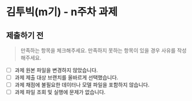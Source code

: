 # 김투빅(m기) - n주차 과제

<!-- PR 오픈 전, 제목의 이름과 기수, 주차를 편집해주세요! -->

## 제출하기 전

> 만족하는 항목을 체크해주세요. 만족하지 못하는 항목이 있을 경우 사유를 작성해주세요.

- [ ] 과제 원본 파일을 변경하지 않았습니다.
- [ ] 과제 제출 대상 브랜치를 올바르게 선택했습니다.
- [ ] 과제 채점에 불필요한 데이터나 모델 파일을 포함하지 않습니다.
- [ ] 과제 파일 조회 및 실행에 문제가 없습니다.
